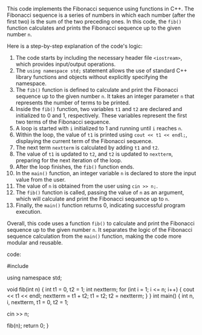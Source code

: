 This code implements the Fibonacci sequence using functions in C++. The Fibonacci sequence is a series of numbers in which each number (after the first two) is the sum of the two preceding ones. In this code, the `fib()` function calculates and prints the Fibonacci sequence up to the given number `n`.

Here is a step-by-step explanation of the code's logic:

1. The code starts by including the necessary header file `<iostream>`, which provides input/output operations.
2. The `using namespace std;` statement allows the use of standard C++ library functions and objects without explicitly specifying the namespace.
3. The `fib()` function is defined to calculate and print the Fibonacci sequence up to the given number `n`. It takes an integer parameter `n` that represents the number of terms to be printed.
4. Inside the `fib()` function, two variables `t1` and `t2` are declared and initialized to 0 and 1, respectively. These variables represent the first two terms of the Fibonacci sequence.
5. A loop is started with `i` initialized to 1 and running until `i` reaches `n`.
6. Within the loop, the value of `t1` is printed using `cout << t1 << endl;`, displaying the current term of the Fibonacci sequence.
7. The next term `nextterm` is calculated by adding `t1` and `t2`.
8. The value of `t1` is updated to `t2`, and `t2` is updated to `nextterm`, preparing for the next iteration of the loop.
9. After the loop finishes, the `fib()` function ends.
10. In the `main()` function, an integer variable `n` is declared to store the input value from the user.
11. The value of `n` is obtained from the user using `cin >> n;`.
12. The `fib()` function is called, passing the value of `n` as an argument, which will calculate and print the Fibonacci sequence up to `n`.
13. Finally, the `main()` function returns 0, indicating successful program execution.

Overall, this code uses a function `fib()` to calculate and print the Fibonacci sequence up to the given number `n`. It separates the logic of the Fibonacci sequence calculation from the `main()` function, making the code more modular and reusable.

code:

#include <iostream>

using namespace std;

void fib(int n) {
  int t1 = 0, t2 = 1;
  int nextterm;
  for (int i = 1; i <= n; i++) {
    cout << t1 << endl;
    nextterm = t1 + t2;
    t1 = t2;
    t2 = nextterm;
  }
}
int main() {
  int n, i, nextterm, t1 = 0, t2 = 1;

  cin >> n;

  fib(n);
  return 0;
}